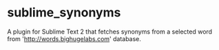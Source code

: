 sublime_synonyms
================

A plugin for Sublime Text 2 that fetches synonyms from a selected word from 'http://words.bighugelabs.com' database.